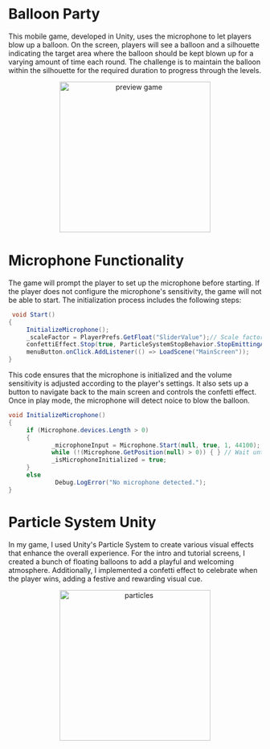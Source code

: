 # Balloon Party
This mobile game, developed in Unity, uses the microphone to let players blow up a balloon. On the screen, players will see a balloon and a silhouette indicating the target area where the balloon should be kept blown up for a varying amount of time each round. The challenge is to maintain the balloon within the silhouette for the required duration to progress through the levels.

<p align="center">
     <img src="https://github.com/rosibeluseda/Ballon_Party/assets/145386489/d9a630b9-e774-48db-9b17-ddbec287f2c6" alt="preview game" width="300px">
</p>


# Microphone Functionality
The game will prompt the player to set up the microphone before starting. If the player does not configure the microphone's sensitivity, the game will not be able to start. The initialization process includes the following steps:
```csharp
 void Start()
{
     InitializeMicrophone();
     _scaleFactor = PlayerPrefs.GetFloat("SliderValue");// Scale factor to adjust volume sensitivity.
     confettiEffect.Stop(true, ParticleSystemStopBehavior.StopEmittingAndClear);
     menuButton.onClick.AddListener(() => LoadScene("MainScreen"));
}
```
This code ensures that the microphone is initialized and the volume sensitivity is adjusted according to the player's settings. It also sets up a button to navigate back to the main screen and controls the confetti effect.
Once in play mode, the microphone will detect noice to blow the balloon. 

```csharp
void InitializeMicrophone()
{
     if (Microphone.devices.Length > 0)
     {
            _microphoneInput = Microphone.Start(null, true, 1, 44100);
            while (!(Microphone.GetPosition(null) > 0)) { } // Wait until the microphone has started
            _isMicrophoneInitialized = true;
     }
     else
             Debug.LogError("No microphone detected.");
}
```

# Particle System Unity
In my game, I used Unity's Particle System to create various visual effects that enhance the overall experience. For the intro and tutorial screens, I created a bunch of floating balloons to add a playful and welcoming atmosphere. Additionally, I implemented a confetti effect to celebrate when the player wins, adding a festive and rewarding visual cue.
<p align="center">
     <img src="https://github.com/rosibeluseda/Ballon_Party/assets/145386489/610a35a3-c8ec-47dd-85a3-b7a7922571b2" alt="particles" width="300px">
</p>

